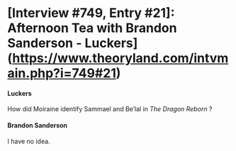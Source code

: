 # [Interview #749, Entry #21]: Afternoon Tea with Brandon Sanderson - Luckers](https://www.theoryland.com/intvmain.php?i=749#21)

#### Luckers

How did Moiraine identify Sammael and Be’lal in
*The Dragon Reborn*
?

#### Brandon Sanderson

I have no idea.

